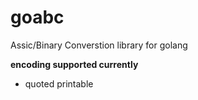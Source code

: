 goabc
=====

Assic/Binary Converstion library for golang

**encoding supported currently**
* quoted printable
